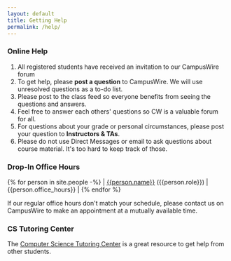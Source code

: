 ```yaml
---
layout: default
title: Getting Help
permalink: /help/
---
```


### Online Help
1. All registered students have received an invitation to our CampusWire forum
1. To get help, please **post a question** to CampusWire. We will use unresolved questions as a to-do list.
1. Please post to the class feed so everyone benefits from seeing the questions and answers.
1. Feel free to answer each others' questions so CW is a valuable forum for all. 
1. For questions about your grade or personal circumstances, please post your question to **Instructors & TAs**. 
1. Please do not use Direct Messages or email to ask questions about course material. It's too hard to keep track of those.

### Drop-In Office Hours

{% for person in site.people -%}
| [{{person.name}}](mailto:{{person.email}}) ({{person.role}}) | {{person.office_hours}} |
{% endfor %}

If our regular office hours don't match your schedule, please contact us on CampusWire to make an appointment at a mutually available time.

### CS Tutoring Center

The [Computer Science Tutoring Center](https://tutoringcenter.cs.usfca.edu/) is a great resource to get help from other students.
